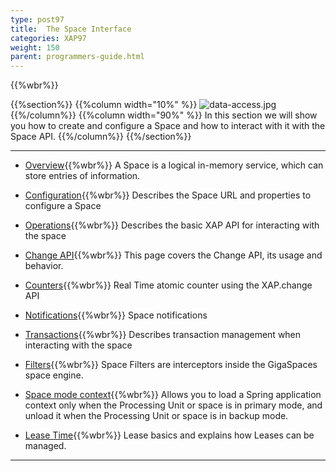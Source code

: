 ```yaml
---
type: post97
title:  The Space Interface
categories: XAP97
weight: 150
parent: programmers-guide.html
---
```


{{%wbr%}}

{{%section%}}
{{%column width="10%" %}}
![data-access.jpg](/attachment_files/subject/data-access.png)
{{%/column%}}
{{%column width="90%" %}}
In this section we will show you how to create and configure a Space and how to interact with it with the Space API.
{{%/column%}}
{{%/section%}}

<hr/>

- [Overview](./the-gigaspace-interface.html){{%wbr%}}
A Space is a logical in-memory service, which can store entries of information.

- [Configuration](./the-space-configuration.html){{%wbr%}}
Describes the Space URL and properties to configure a Space

- [Operations](./the-space-operations.html){{%wbr%}}
Describes the basic XAP API for interacting with the space

- [Change API](./change-api.html){{%wbr%}}
This page covers the Change API, its usage and behavior.

- [Counters](./the-space-counters.html){{%wbr%}}
Real Time atomic counter using the XAP.change API

- [Notifications](./the-space-notifications.html){{%wbr%}}
Space notifications

- [Transactions](./the-space-transactions.html){{%wbr%}}
Describes transaction management when interacting with the space

- [Filters](./the-space-filters.html){{%wbr%}}
Space Filters are interceptors inside the GigaSpaces space engine.

- [Space mode context](./space-mode-context-loader.html){{%wbr%}}
Allows you to load a Spring application context only when the Processing Unit or space is in primary mode, and unload it when the Processing Unit or space is in backup mode.

- [Lease Time](./leases-automatic-expiration.html){{%wbr%}}
Lease basics and explains how Leases can be managed.


<hr/>
